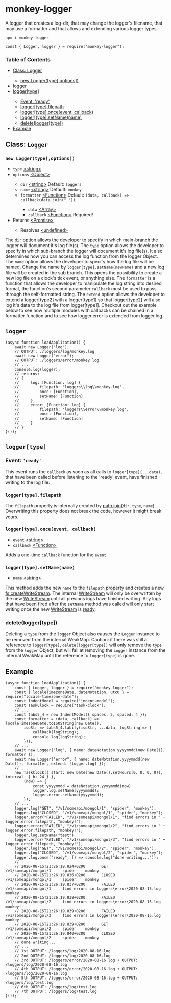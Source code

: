# monkey-logger
A logger that creates a log-dir, that may change the logger's filename, that may use a formatter and that allows and extending various logger types.
<pre><code>npm i monkey-logger

const { Logger, logger } = require("monkey-logger");</code></pre>
<h3>Table of Contents</h3>
<ul>
    <li><a href="https://github.com/BerendKemper/monkey-logger#class-logger">Class: Logger</a></li>
    <ul>
        <li><a href="https://github.com/BerendKemper/monkey-logger#new-loggertypeoptions">new Logger(type[,options])</a></li>
    </ul>
    <li><a href="https://github.com/BerendKemper/monkey-logger#logger">logger</a></li>
    <li><a href="https://github.com/BerendKemper/monkey-logger#loggertype">logger[type]</a></li>
    <ul>
        <li><a href="https://github.com/BerendKemper/monkey-logger#event-ready">Event: 'ready'</a></li>
        <li><a href="https://github.com/BerendKemper/monkey-logger#loggertypefilepath">logger[type].filepath</a></li>
        <li><a href="https://github.com/BerendKemper/monkey-logger#loggertypeonceevent-callback">logger[type].once(event, callback)</a></li>
        <li><a href="https://github.com/BerendKemper/monkey-logger#loggertypesetnamename">logger[type].setName(name)</a></li>
        <li><a href="https://github.com/BerendKemper/monkey-logger#deleteloggertype">delete(logger[type])</a></li>
    </ul>
    <li><a href="https://github.com/BerendKemper/monkey-logger#example">Example</a></li>
</ul>
<h2>Class: <code>Logger</code></h2>
<h3><code>new Logger(type[,options])</code></h3>
<ul>
    <li><code>type</code> <a href="https://developer.mozilla.org/en-US/docs/Web/JavaScript/Data_structures#String_type">&lt;string&gt;</a></li>
    <li><code>options</code> <a href="https://developer.mozilla.org/en-US/docs/Web/JavaScript/Reference/Global_Objects/Object">&lt;Object&gt;</a></li>
    <ul>
        <li><code>dir</code> <a href="https://developer.mozilla.org/en-US/docs/Web/JavaScript/Data_structures#String_type">&lt;string&gt;</a> Default: <code>loggers</code></li>
        <li><code>name</code> <a href="https://developer.mozilla.org/en-US/docs/Web/JavaScript/Data_structures#String_type">&lt;string&gt;</a> Default: <code>monkey</code></li>
        <li><code>formatter</code> <a href="https://developer.mozilla.org/en-US/docs/Web/JavaScript/Reference/Global_Objects/Function">&lt;Function&gt;</a> Default: <code>(data, callback) => callback(data.join(" "))</code></li>
        <ul>
            <li><code>data</code> <a href="https://developer.mozilla.org/en-US/docs/Web/JavaScript/Reference/Global_Objects/Array">&lt;Array&gt;</a></li>
            <li><code>callback</code> <a href="https://developer.mozilla.org/en-US/docs/Web/JavaScript/Reference/Global_Objects/Function">&lt;Function&gt;</a> Required!</li>
        </ul>
    </ul>
    <li>Returns <a href="https://developer.mozilla.org/en-US/docs/Web/JavaScript/Reference/Global_Objects/Promise">&lt;Promise&gt;</a></li>
    <ul>
        <li>Resolves <a href="https://developer.mozilla.org/en-US/docs/Web/JavaScript/Data_structures#Undefined_type">&lt;undefined&gt;</a></li>
    </ul>
</ul>
The <code>dir</code> option allows the developer to specify in which main-branch the logger will document it's log file(s). The <code>type</code> option  allows the developer to specify in which sub-branch the logger will document it's log file(s). It also determines how you can access the log function from the logger Object. The <code>name</code> option allows the developer to specify  how the log file will be named. Change the name by <code>logger[type].setName(newName)</code> and a new log file will be created in the sub branch. This opens the possibility to create a new log file on a clock's tick event, or anything else. The <code>formatter</code> is a function that allows the developer to manipulate the log string into desired format, the function's second parameter <code>callback</code> must be used to pass through the self-formatted string. The <code>extend</code> option allows the developer to extend a logger[type2] with a logger[type1] so that logger[type2] will also log it's data to the log file from logger[type1]. Checkout out the example below to see how multiple modules with callbacks can be chained in a formatter function and to see how logger.error is extended from logger.log. 
<h2><code>logger</code></h2>
<pre><code>(async function loadApplication() {
    await new Logger("log");
    // OUTPUT: ./loggers/log/monkey.log
    await new Logger("error");
    // OUTPUT: ./loggers/error/monkey.log
    // ...
    console.log(logger);
    // returns:
    // {
    //     log: [Function: log] {
    //         filepath: 'loggers\\log\\monkey.log',
    //         once: [Function],
    //         setName: [Function]
    //     },
    //     error: [Function: log] {
    //         filepath: 'loggers\\error\\monkey.log',
    //         once: [Function],
    //         setName: [Function]
    //     }
    // }
}());</code></pre>
<h2><code>logger[type]</code></h2>
<h3>Event: <code>'ready'</code></h3>
This event runs the <code>callback</code> as soon as all calls to <code>logger[type](...data)</code>, that have been called before listening to the 'ready' event, have finished writing to the log file.
<h3><code>logger[type].filepath</code></h3>
The <code>filepath</code> property is internally created by <a href="https://nodejs.org/dist/latest-v12.x/docs/api/path.html#path_path_join_paths">path.join</a>(<code>dir</code>, <code>type</code>, <code>name</code>). Overwriting this property does not break the code, however it might break yours.
<h3><code>logger[type].once(event, callback)</code></h3>
<ul>
    <li><code>event</code> <a href="https://developer.mozilla.org/en-US/docs/Web/JavaScript/Data_structures#String_type">&lt;string&gt;</a></li>
    <li><code>callback</code> <a href="https://developer.mozilla.org/en-US/docs/Web/JavaScript/Reference/Global_Objects/Function">&lt;Function&gt;</a></li>
</ul>
Adds a one-time <code>callback</code> function for the <code>event</code>.
<h3><code>logger[type].setName(name)</code></h3>
<ul>
    <li><code>name</code> <a href="https://developer.mozilla.org/en-US/docs/Web/JavaScript/Data_structures#String_type">&lt;string&gt;</a></li>
</ul>
This method adds the new <code>name</code> to the <code>filepath</code> property and creates a new <a href="https://nodejs.org/dist/latest-v12.x/docs/api/fs.html#fs_fs_createwritestream_path_options">fs.createWriteStream</a>. The internal <a href="https://nodejs.org/dist/latest-v12.x/docs/api/fs.html#fs_class_fs_writestream">WriteStream</a> will only be overwritten by the new <a href="https://nodejs.org/dist/latest-v12.x/docs/api/fs.html#fs_class_fs_writestream">WriteStream</a> until all previous logs have finished writing. Any logs that have been fired after the <code>setName</code> method was called will only start writing once the new <a href="https://nodejs.org/dist/latest-v12.x/docs/api/fs.html#fs_class_fs_writestream">WriteStream</a> is <a href="https://nodejs.org/dist/latest-v12.x/docs/api/fs.html#fs_event_ready_1">ready</a>.
<h3>delete(logger[type])</h3>
Deleting a <code>type</code> from the <code>logger</code> Object also causes the <code>Logger</code> instance to be removed from the internal WeakMap. Caution: if there was still a reference to <code>logger[type]</code>, <code>delete(logger[type])</code> will only remove the <code>type</code> from the <code>logger</code> Object, but will fail at removing the <code>Logger</code> instance from the internal WeakMap until the reference to <code>logger[type]</code> is gone.
<h2>Example</h2>
<pre><code>(async function loadApplication() {
    const { Logger, logger } = require("monkey-logger");
    const { localeTimezoneDate, dateNotation, utc0 } = require("locale-timezone-date");
    const IndentModel = require("indent-model");
    const TaskClock = require("task-clock");
    // ...
    const tabs5_4 = new IndentModel({ spaces: 5, spaced: 4 });
    const formatter = (data, callback) => localeTimezoneDate.toISOString(new Date(),
        isoStr => tabs5_4.tabify(isoStr, ...data, logString => {
            callback(logString);
            console.log(logString);
        }));
    // ...
    await new Logger("log", { name: dateNotation.yyyymmdd(new Date()), formatter });
    await new Logger("error", { name: dateNotation.yyyymmdd(new Date()), formatter, extend: [logger.log] });
    // ...
    new TaskClock({ start: new Date(new Date().setHours(0, 0, 0, 0)), interval: { h: 24 } },
        (now) => {
            const yyyymmdd = dateNotation.yyyymmdd(now)
            logger.log.setName(yyyymmdd);
            logger.error.setName(yyyymmdd);
        });
    // ...
    logger.log("GET", "/v1/someapi/mongol/1", "spider", "monkey");
    logger.log("CLOSED", "/v1/someapi/mongol/1", "spider", "monkey");
    logger.error("FAILED", "/v1/someapi/mongol/1", "find errors in " + logger.error.filepath, "monkey!");
    logger.error("FAILED", "/v1/someapi/mongol/2", "find errors in " + logger.error.filepath, "monkey!");
    logger.log.setName("test")
    logger.error("FAILED", "/v1/someapi/mongol/3", "find errors in " + logger.error.filepath, "monkey!");
    logger.log("GET", "/v1/someapi/mongol/2", "spider", "monkey");
    logger.log("CLOSED", "/v1/someapi/mongol/2", "spider", "monkey");
    logger.log.once("ready", () => console.log("done writing..."));
    // ...
    // 2020-08-15T21:26:19.824+0200       GET       /v1/someapi/mongol/1     spider    monkey
    // 2020-08-15T21:26:19.836+0200       CLOSED    /v1/someapi/mongol/1     spider    monkey
    // 2020-08-15T21:26:19.837+0200       FAILED    /v1/someapi/mongol/1     find errors in loggers\error\2020-08-15.log       monkey!
    // 2020-08-15T21:26:19.838+0200       FAILED    /v1/someapi/mongol/2     find errors in loggers\error\2020-08-15.log       monkey!
    // 2020-08-15T21:26:19.839+0200       FAILED    /v1/someapi/mongol/3     find errors in loggers\error\2020-08-15.log       monkey!
    // 2020-08-15T21:26:19.839+0200       GET       /v1/someapi/mongol/2     spider    monkey
    // 2020-08-15T21:26:19.840+0200       CLOSED    /v1/someapi/mongol/2     spider    monkey
    // done writing...
    // ...
    // 1st OUTPUT: /loggers/log/2020-08-16.log
    // 2nd OUTPUT: /loggers/log/2020-08-16.log
    // 3rd OUTPUT: /loggers/error/2020-08-16.log + OUTPUT: /loggers/log/2020-08-16.log
    // 4th OUTPUT: /loggers/error/2020-08-16.log + OUTPUT: /loggers/log/2020-08-16.log
    // 5th OUTPUT: /loggers/error/2020-08-16.log + OUTPUT: /loggers/log/test.log
    // 6th OUTPUT: /loggers/log/test.log
    // 7th OUTPUT: /loggers/log/test.log
}());</code></pre>
